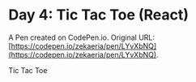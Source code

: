 # Day 4: Tic Tac Toe (React)

A Pen created on CodePen.io. Original URL: [https://codepen.io/zekaeria/pen/LYvXbNQ](https://codepen.io/zekaeria/pen/LYvXbNQ).

Tic Tac Toe
